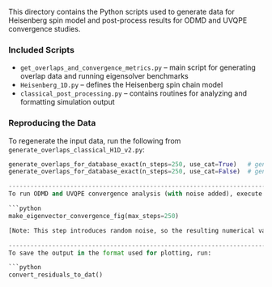 This directory contains the Python scripts used to generate data for Heisenberg spin model and post-process results for ODMD and UVQPE convergence studies.

### Included Scripts

- `get_overlaps_and_convergence_metrics.py` – main script for generating overlap data and running eigensolver benchmarks  
- `Heisenberg_1D.py` – defines the Heisenberg spin chain model  
- `classical_post_processing.py` – contains routines for analyzing and formatting simulation output  



### Reproducing the Data

To regenerate the input data, run the following from `generate_overlaps_classical_H1D_v2.py`:

```python
generate_overlaps_for_database_exact(n_steps=250, use_cat=True)   # generates 'superposition' data  
generate_overlaps_for_database_exact(n_steps=250, use_cat=False)  # generates 'product' data

----------------------------------------------------------------------------------------------------
To run ODMD and UVQPE convergence analysis (with noise added), execute:

```python
make_eigenvector_convergence_fig(max_steps=250)

[Note: This step introduces random noise, so the resulting numerical values will vary between runs.]

----------------------------------------------------------------------------------------------------
To save the output in the format used for plotting, run:

```python
convert_residuals_to_dat()





